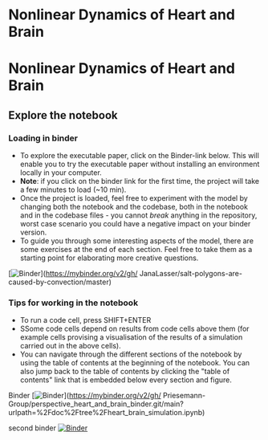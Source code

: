 # Nonlinear Dynamics of Heart and Brain
# Nonlinear Dynamics of Heart and Brain

## Explore the notebook
### Loading in binder
* To explore the executable paper, click on the Binder-link below. This will enable 
you to try the executable paper without installing an environment locally in your 
computer.
* **Note**: if you click on the binder link for the first time, the project will take 
a few minutes to load (~10 min). 
* Once the project is loaded, feel free to experiment with the model by changing both 
the notebook and the codebase, both in the notebook and in the codebase files - you 
cannot _break_ anything in the repository, worst case scenario you could have a 
negative impact on your binder version.
* To guide you through some interesting aspects of the model, there are some 
exercises at the end of each section. Feel free to take them as a starting point for 
elaborating more creative questions.

[![Binder](https://mybinder.org/badge_logo.svg)](https://mybinder.org/v2/gh/
JanaLasser/salt-polygons-are-caused-by-convection/master)


### Tips for working in the notebook
* To run a code cell, press SHIFT+ENTER
* SSome code cells depend on results from code cells above them (for example cells 
provising a visualisation of the results of a simulation carried out in the above 
cells).
* You can navigate through the different sections of the notebook by using the table 
of contents at the beginning of the notebook. You can also jump back to the table of 
contents by clicking the "table of contents" link that is embedded below every 
section and figure.


Binder [![Binder](https://mybinder.org/badge_logo.svg)](https://mybinder.org/v2/gh/
Priesemann-Group/perspective_heart_and_brain_binder.git/main?
urlpath=%2Fdoc%2Ftree%2Fheart_brain_simulation.ipynb)

second binder
[![Binder](https://mybinder.org/badge_logo.svg)](https://mybinder.org/v2/gh/Priesemann-Group/perspective_heart_and_brain_binder.git/main)
